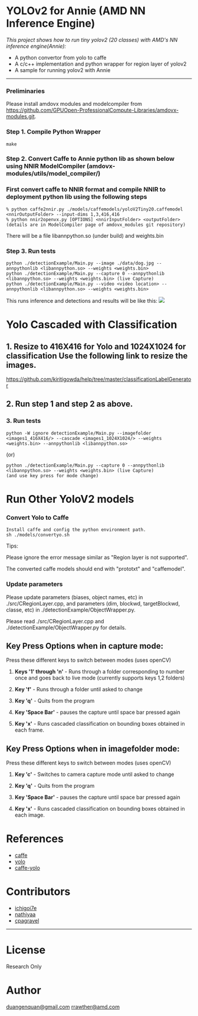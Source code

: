 # YOLOv2 for Annie (AMD NN Inference Engine)

*This project shows how to run tiny yolov2 (20 classes) with AMD's NN inference engine(Annie):*
+ A python convertor from yolo to caffe
+ A c/c++ implementation and python wrapper for region layer of yolov2
+ A sample for running yolov2 with Annie

---

### Preliminaries
Please install amdovx modules and modelcompiler from https://github.com/GPUOpen-ProfessionalCompute-Libraries/amdovx-modules.git.

### Step 1. Compile Python Wrapper
```make```

### Step 2. Convert Caffe to Annie python lib as shown below using NNIR ModelCompiler (amdovx-modules/utils/model_compiler/)
### First convert caffe to NNIR format and compile NNIR to deployment python lib using the following steps

```
% python caffe2nnir.py ./models/caffemodels/yoloV2Tiny20.caffemodel <nnirOutputFolder> --input-dims 1,3,416,416
% python nnir2openvx.py [OPTIONS] <nnirInputFolder> <outputFolder> (details are in ModelCompiler page of amdovx_modules git repository)
```
There will be a file libannpython.so (under build) and weights.bin

### Step 3. Run tests
```	
python ./detectionExample/Main.py --image ./data/dog.jpg --annpythonlib <libannpython.so> --weights <weights.bin>
python ./detectionExample/Main.py --capture 0 --annpythonlib <libannpython.so> --weights <weights.bin> (live Capture)
python ./detectionExample/Main.py --video <video location> --annpythonlib <libannpython.so> --weights <weights.bin>
```
This runs inference and detections and results will be like this: 
![](/data/yolo_dog.jpg)

# Yolo Cascaded with Classification
## 1. Resize to 416X416 for Yolo and 1024X1024 for classification Use the following link to resize the images. 

https://github.com/kiritigowda/help/tree/master/classificationLabelGenerator

## 2. Run step 1 and step 2 as above.

### 3. Run tests
```
python -W ignore detectionExample/Main.py --imagefolder <images1_416X416/> --cascade <images1_1024X1024/> --weights <weights.bin> --annpythonlib <libannpython.so>
```
(or)
```
python ./detectionExample/Main.py --capture 0 --annpythonlib <libannpython.so> --weights <weights.bin> (live Capture)
(and use key press for mode change)
```
# Run Other YoloV2 models
### Convert Yolo to Caffe 
```
Install caffe and config the python environment path.
sh ./models/convertyo.sh
```
Tips:

Please ignore the error message similar as "Region layer is not supported".

The converted caffe models should end with "prototxt" and "caffemodel".

### Update parameters

Please update parameters (biases, object names, etc) in ./src/CRegionLayer.cpp, and parameters (dim, blockwd, targetBlockwd, classe, etc) in ./detectionExample/ObjectWrapper.py.

Please read ./src/CRegionLayer.cpp and ./detectionExample/ObjectWrapper.py for details.

## Key Press Options when in capture mode:
Press these different keys to switch between modes (uses openCV)
1. **Keys '1' through 'n'** - Runs through a folder corresponding to number once and goes back to live mode (currently supports keys 1,2 folders)

2. **Key 'f'** - Runs through a folder until asked to change

3. **Key 'q'** - Quits from the program

4. **Key 'Space Bar'** - pauses the capture until space bar pressed again

5. **Key 'x'** - Runs cascaded classification on bounding boxes obtained in each frame.

## Key Press Options when in imagefolder mode:
Press these different keys to switch between modes (uses openCV)
1. **Key 'c'** - Switches to camera capture mode until asked to change
 
2. **Key 'q'** - Quits from the program
 
3. **Key 'Space Bar'** - pauses the capture until space bar pressed again

5. **Key 'x'** - Runs cascaded classification on bounding boxes obtained in each image.

# References
+ [caffe](https://github.com/BVLC/caffe)
+ [yolo](https://github.com/pjreddie/darknet)
+ [caffe-yolo](https://github.com/xingwangsfu/caffe-yolo)

# Contributors
+ [ichigoi7e](https://github.com/ichigoi7e)
+ [nathiyaa](https://github.com/nathiyaa)
+ [cpagravel](https://github.com/cpagravel)

---

# License
Research Only

# Author
duangenquan@gmail.com
rrawther@amd.com
